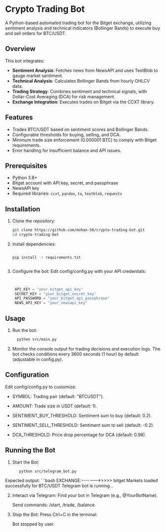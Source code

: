 # Crypto Trading Bot

A Python-based automated trading bot for the Bitget exchange, utilizing sentiment analysis and technical indicators (Bollinger Bands) to execute buy and sell orders for BTC/USDT.

## Overview
This bot integrates:
- **Sentiment Analysis**: Fetches news from NewsAPI and uses TextBlob to gauge market sentiment.
- **Technical Analysis**: Calculates Bollinger Bands from hourly OHLCV data.
- **Trading Strategy**: Combines sentiment and technical signals, with Dollar-Cost Averaging (DCA) for risk management.
- **Exchange Integration**: Executes trades on Bitget via the CCXT library.

## Features
- Trades BTC/USDT based on sentiment scores and Bollinger Bands.
- Configurable thresholds for buying, selling, and DCA.
- Minimum trade size enforcement (0.000001 BTC) to comply with Bitget requirements.
- Error handling for insufficient balance and API issues.

## Prerequisites
- Python 3.8+
- Bitget account with API key, secret, and passphrase
- NewsAPI key
- Required libraries: `ccxt`, `pandas`, `ta`, `textblob`, `requests`

## Installation
1. Clone the repository:
   ```bash
   git clone https://github.com/mohan-56/crypto-trading-bot.git
   cd crypto-trading-bot
2. Install dependencies:
   ```bash

   pip install -r requirements.txt



3. Configure the bot:
   Edit config/config.py with your API credentials:
   ```python
    

    API_KEY = "your_bitget_api_key"
    SECRET_KEY = "your_bitget_secret_key"
    API_PASSWORD = "your_bitget_api_passphrase"
    NEWS_API_KEY = "your_newsapi_key"

## Usage
  1. Run the bot:
       ```bash
         python src/main.py

2. Monitor the console output for trading decisions and execution logs.
   The bot checks conditions every 3600 seconds (1 hour) by default (adjustable in config.py).

## Configuration
   Edit config/config.py to customize:
   - SYMBOL: Trading pair (default: "BTCUSDT").

   - AMOUNT: Trade size in USDT (default: 1).

   - SENTIMENT_BUY_THRESHOLD: Sentiment sum to buy (default: 0.2).

   - SENTIMENT_SELL_THRESHOLD: Sentiment sum to sell (default: -0.2).

   - DCA_THRESHOLD: Price drop percentage for DCA (default: 0.98).

## Running the Bot
   1. Start the Bot:
      ```bash
         python src/telegram_bot.py

   Expected output:
     ```bash
         EXCHANGE:------->>>>> bitget
         Markets loaded successfully for BTC/USDT
         Telegram bot is running...

2. Interact via Telegram:
      Find your bot in Telegram (e.g., @YourBotName).

      Send commands: /start, /trade, /balance.

3. Stop the Bot:
      Press Ctrl+C in the terminal:

      Bot stopped by user.




